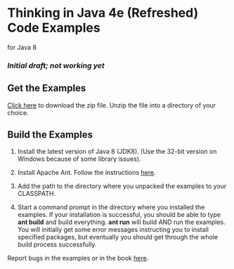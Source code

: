 # Thinking in Java 4e (Refreshed) Code Examples
for Java 8

### *Initial draft; not working yet*

## Get the Examples ##

[Click here](https://github.com/BruceEckel/TIJ4-Refreshed-Examples/archive/master.zip) to download the zip file. Unzip the file into a directory of your choice.

## Build the Examples ##
1. Install the latest version of Java 8 (JDK8). (Use the 32-bit version on Windows because of some library issues).

1. Install Apache Ant. Follow the instructions [here](https://ant.apache.org/manual/install.html#getting).

1. Add the path to the directory where you unpacked the examples to your CLASSPATH.

1. Start a command prompt in the directory where you installed the examples. If your installation is successful, you should be able to type **ant build** and build everything. **ant run** will build AND run the examples. You will initially get some error messages instructing you to install specified packages, but eventually you should get through the whole build process successfully.


Report bugs in the examples or in the book [here](https://github.com/BruceEckel/TIJ4-Refreshed-Examples/issues).